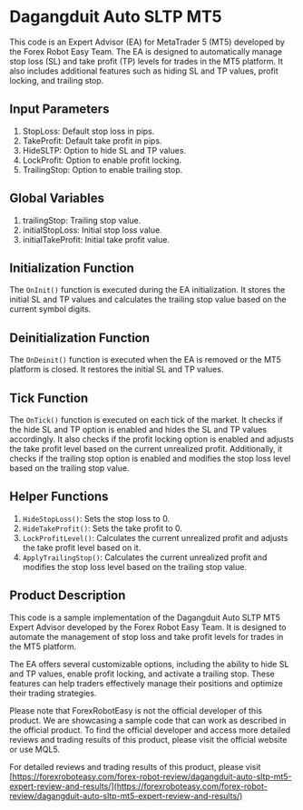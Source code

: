 # Dagangduit Auto SLTP MT5

This code is an Expert Advisor (EA) for MetaTrader 5 (MT5) developed by the Forex Robot Easy Team. The EA is designed to automatically manage stop loss (SL) and take profit (TP) levels for trades in the MT5 platform. It also includes additional features such as hiding SL and TP values, profit locking, and trailing stop.

## Input Parameters

1. StopLoss: Default stop loss in pips.
2. TakeProfit: Default take profit in pips.
3. HideSLTP: Option to hide SL and TP values.
4. LockProfit: Option to enable profit locking.
5. TrailingStop: Option to enable trailing stop.

## Global Variables

1. trailingStop: Trailing stop value.
2. initialStopLoss: Initial stop loss value.
3. initialTakeProfit: Initial take profit value.

## Initialization Function

The `OnInit()` function is executed during the EA initialization. It stores the initial SL and TP values and calculates the trailing stop value based on the current symbol digits.

## Deinitialization Function

The `OnDeinit()` function is executed when the EA is removed or the MT5 platform is closed. It restores the initial SL and TP values.

## Tick Function

The `OnTick()` function is executed on each tick of the market. It checks if the hide SL and TP option is enabled and hides the SL and TP values accordingly. It also checks if the profit locking option is enabled and adjusts the take profit level based on the current unrealized profit. Additionally, it checks if the trailing stop option is enabled and modifies the stop loss level based on the trailing stop value.

## Helper Functions

1. `HideStopLoss()`: Sets the stop loss to 0.
2. `HideTakeProfit()`: Sets the take profit to 0.
3. `LockProfitLevel()`: Calculates the current unrealized profit and adjusts the take profit level based on it.
4. `ApplyTrailingStop()`: Calculates the current unrealized profit and modifies the stop loss level based on the trailing stop value.

## Product Description

This code is a sample implementation of the Dagangduit Auto SLTP MT5 Expert Advisor developed by the Forex Robot Easy Team. It is designed to automate the management of stop loss and take profit levels for trades in the MT5 platform.

The EA offers several customizable options, including the ability to hide SL and TP values, enable profit locking, and activate a trailing stop. These features can help traders effectively manage their positions and optimize their trading strategies.

Please note that ForexRobotEasy is not the official developer of this product. We are showcasing a sample code that can work as described in the official product. To find the official developer and access more detailed reviews and trading results of this product, please visit the official website or use MQL5.

For detailed reviews and trading results of this product, please visit [https://forexroboteasy.com/forex-robot-review/dagangduit-auto-sltp-mt5-expert-review-and-results/](https://forexroboteasy.com/forex-robot-review/dagangduit-auto-sltp-mt5-expert-review-and-results/)

